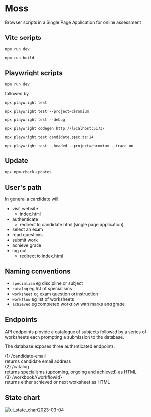 # Moss

Browser scripts in a Single Page Application for online assessment

## Vite scripts

```
npm run dev
```

```
npm run build
```

## Playwright scripts

```
npm run dev
```

followed by

```
npx playwright test
```

```
npx playwright test --project=chromium
```

```
npx playwright test --debug
```

```
npx playwright codegen http://localhost:5173/
```

```
npx playwright test candidate.spec.ts:14
```

```
npx playwright test --headed --project=chromium --trace on
```

## Update

```
npx npm-check-updates
```

## User's path

In general a candidate will:

- visit website
  - index.html
- authenticate
  - redirect to candidate.html (single page application)
- select an exam
- read questions
- submit work
- achieve grade
- log out
  - redirect to index.html

## Naming conventions

- `specialism` eg discipline or subject
- `catalog` eg list of specialisms
- `worksheet` eg exam question or instruction
- `workflow` eg list of worksheets
- `achieved` eg completed workflow with marks and grade

## Endpoints

API endpoints provide a catalogue of subjects followed by a series of worksheets each prompting a submission to the database.

The database exposes three authenticated endpoints:

(1) /candidate-email  
 returns candidate email address  
(2) /catalog  
 returns specialisms (upcoming, ongoing and achieved) as HTML  
(3) /workbook/{workflowId}  
 returns either achieved or next worksheet as HTML

## State chart

![ui_state_chart2023-03-04](https://user-images.githubusercontent.com/37618836/223655779-fe4e0275-ba94-4552-a6dd-183bd20c7917.svg)

